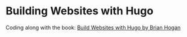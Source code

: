 # Building Websites with Hugo

Coding along with the book: [Build Websites with Hugo by Brian Hogan](https://pragprog.com/titles/bhhugo/build-websites-with-hugo/)